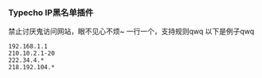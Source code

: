 ### Typecho IP黑名单插件

禁止讨厌鬼访问网站，眼不见心不烦~
一行一个，支持规则qwq
以下是例子qwq

```
192.168.1.1
210.10.2.1-20
222.34.4.*
218.192.104.*
```